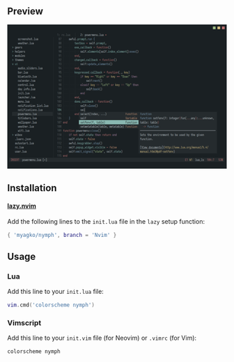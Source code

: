 ## Preview

<div align="center">
    <img width="700px" src="assets/preview.png">
</div>

## Installation

<h4><a href='https://github.com/folke/lazy.nvim'>lazy.nvim</a></h4>

Add the following lines to the `init.lua` file in the `lazy` setup function:<br>
```lua
{ 'myagko/nymph', branch = 'Nvim' }
```

## Usage

### Lua

Add this line to your `init.lua` file:<br>
```lua
vim.cmd('colorscheme nymph')
```

### Vimscript

Add this line to your `init.vim` file (for Neovim) or `.vimrc` (for Vim):<br>
```vim
colorscheme nymph
```
